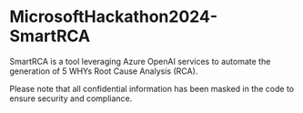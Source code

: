 # MicrosoftHackathon2024-SmartRCA

SmartRCA is a tool leveraging Azure OpenAI services to automate the generation of 5 WHYs Root Cause Analysis (RCA).

Please note that all confidential information has been masked in the code to ensure security and compliance.
